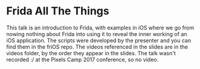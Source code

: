 # Frida All The Things

This talk is an introduction to Frida, with examples in iOS where we go from nowing nothing about Frida into using it to reveal the inner working of an iOS application.
The scripts were developed by the presenter and you can find them in the friOS repo.
The videos referenced in the slides are in the videos folder, by the order they appear in the slides.
The talk wasn't recorded :/ at the Pixels Camp 2017 conference, so no video.

